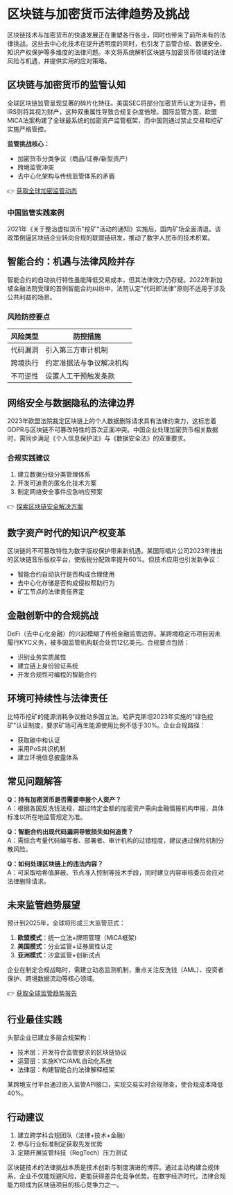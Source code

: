 # 区块链与加密货币法律趋势及挑战

区块链技术与加密货币的快速发展正在重塑各行各业，同时也带来了前所未有的法律挑战。这些去中心化技术在提升透明度的同时，也引发了监管合规、数据安全、知识产权保护等多维度的法律问题。本文将系统解析区块链与加密货币领域的法律风险与机遇，并提供实用的应对策略。

## 区块链与加密货币的监管认知

全球区块链监管呈现显著的碎片化特征。美国SEC将部分加密货币认定为证券，而IRS则将其视为财产，这种双重属性导致合规复杂度倍增。国际监管方面，欧盟MiCA法案构建了全球最系统的加密资产监管框架，而中国则通过禁止交易和挖矿实施严格管控。

**监管挑战核心：**
- 加密货币分类争议（商品/证券/新型资产）
- 跨境监管冲突
- 去中心化架构与传统监管体系的矛盾

👉 [获取全球加密监管动态](https://bit.ly/okx_welcome)

### 中国监管实践案例
2021年《关于整治虚拟货币"挖矿"活动的通知》实施后，国内矿场全面清退。该政策倒逼区块链企业转向合规的联盟链研发，推动了数字人民币的技术积累。

## 智能合约：机遇与法律风险并存

智能合约的自动执行特性虽能降低交易成本，但其法律效力仍存疑。2022年新加坡金融法院受理的首例智能合约纠纷中，法院认定"代码即法律"原则不适用于涉及公共利益的场景。

### 风险防控要点
| 风险类型       | 防控措施                     |
|----------------|----------------------------|
| 代码漏洞       | 引入第三方审计机制           |
| 跨境执行       | 约定准据法与争议解决机构     |
| 不可逆性       | 设置人工干预触发条款         |

## 网络安全与数据隐私的法律边界

2023年欧盟法院裁定区块链上的个人数据删除请求具有法律约束力，这标志着GDPR与区块链不可篡改特性的首次正面冲突。中国企业处理加密货币相关数据时，需同步满足《个人信息保护法》与《数据安全法》的双重要求。

### 合规实践建议
1. 建立数据分级分类管理体系
2. 开发可追责的匿名化技术方案
3. 制定网络安全事件应急响应预案

👉 [探索区块链安全解决方案](https://bit.ly/okx_welcome)

## 数字资产时代的知识产权变革

区块链的不可篡改特性为数字版权保护带来新机遇。某国际唱片公司2023年推出的区块链音乐版权平台，使版税分配效率提升60%。但技术应用也引发新争议：
- 智能合约自动执行是否构成合理使用
- 去中心化存储是否构成侵权帮助行为
- 矿工节点的法律责任界定

## 金融创新中的合规挑战

DeFi（去中心化金融）的兴起模糊了传统金融监管边界。某跨境稳定币项目因未履行KYC义务，被多国监管机构联合处罚12亿美元。合规要点包括：
- 识别业务实质属性
- 建立链上身份验证系统
- 开发合规性可编程的智能合约

## 环境可持续性与法律责任

比特币挖矿的能源消耗争议推动多国立法。哈萨克斯坦2023年实施的"绿色挖矿"认证制度，要求矿场可再生能源使用比例不低于30%。企业合规路径：
- 获取碳中和认证
- 采用PoS共识机制
- 建立环境信息披露体系

## 常见问题解答

**Q：持有加密货币是否需要申报个人资产？**  
A：根据各国反洗钱法规，超过特定金额的加密资产需向金融情报机构申报，具体标准以所在地监管规定为准。

**Q：智能合约出现代码漏洞导致损失如何追责？**  
A：需综合考量代码编写者、部署者、审计机构的过错程度，建议通过保险机制分散风险。

**Q：如何处理区块链上的违法内容？**  
A：可采取哈希值屏蔽、节点准入控制等技术手段，同时建立内容审核委员会应对法律删除请求。

## 未来监管趋势展望

预计到2025年，全球将形成三大监管范式：
1. **欧盟模式**：统一立法+牌照管理（MiCA框架）
2. **美国模式**：分业监管+证券属性认定
3. **亚洲模式**：沙盒监管+创新试点

企业在制定合规战略时，需建立动态监测机制，重点关注反洗钱（AML）、投资者保护、跨境数据流动等核心领域。

👉 [获取全球监管趋势报告](https://bit.ly/okx_welcome)

## 行业最佳实践

头部企业已建立多层合规架构：
- 技术层：开发符合监管要求的区块链协议
- 运营层：实施KYC/AML自动化系统
- 法律层：构建智能合约法律解释框架

某跨境支付平台通过嵌入监管API接口，实现交易实时合规筛查，使合规成本降低40%。

## 行动建议

1. 建立跨学科合规团队（法律+技术+金融）
2. 参与行业标准制定获取先发优势
3. 定期开展监管科技（RegTech）压力测试

区块链技术的法律挑战本质是技术创新与制度演进的博弈。通过主动构建合规体系，企业不仅能规避风险，更能获得差异化竞争优势。在数字经济时代，法律合规能力将成为区块链项目的核心竞争力之一。